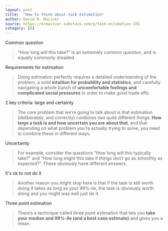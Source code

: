 ```yaml
---
layout: post
title:  "How to think about task estimation"
author: David R. Maciver
source: https://drmaciver.substack.com/p/task-estimation-101
category: [6]
---
```


Common question

> “How long will this take?” is an extremely common question, and is equally commonly dreaded.

Requirements for estimation

> Doing estimation perfectly requires a detailed understanding of the problem, a solid **intuition for probability and statistics**, and carefully navigating a whole bunch of **uncomfortable feelings and complicated social pressures** in order to make good trade offs.

2 key criteria: large and certainty

> The core problem that we’re going to talk about is that estimation (deliberately, and correctly) combines two quite different things: **How large a task is and how uncertain you are about that**, and that depending on what problem you’re actually trying to solve, you need to combine these in different ways.

Uncertainty

> For example, consider the questions “How long will this typically take?” and “How long might this take if things don’t go as smoothly as expected?”. These obviously have different answers.

It's ok to not do it

> Another reason you might stop here is that if the task is still worth doing if takes as long as your 99%-ile, the task is obviously worth doing and you might was well just do it.

Three point estimation

> There’s a technique called three point estimation that lets you **take your median and 99%-ile (and a best case estimate)** and gives you a mean.
